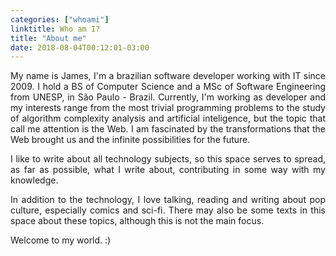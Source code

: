 ```yaml
---
categories: ["whoami"]
linktitle: Who am I?
title: "About me"
date: 2018-08-04T00:12:01-03:00
---
```

<p style='text-align: justify;'>
My name is James, I'm a brazilian software developer working with IT since 2009. I hold a BS of Computer Science and a MSc of Software Engineering from UNESP, in São Paulo - Brazil.
Currently, I'm working as developer and my interests range from the most trivial programming problems to the study of algorithm complexity analysis and artificial inteligence, but the topic that call me attention is the Web. I am fascinated by the transformations that the Web brought us and the infinite possibilities for the future.
</p>
<p style='text-align: justify;'>
I like to write about all technology subjects, so this space serves to spread, as far as possible, what I write about, contributing in some way with my knowledge.
</p>
<p style='text-align: justify;'>
In addition to the technology, I love talking, reading and writing about pop culture, especially comics and sci-fi. There may also be some texts in this space about these topics, although this is not the main focus.
</p>
<p style='text-align: justify;'>
Welcome to my world. :)
</p>